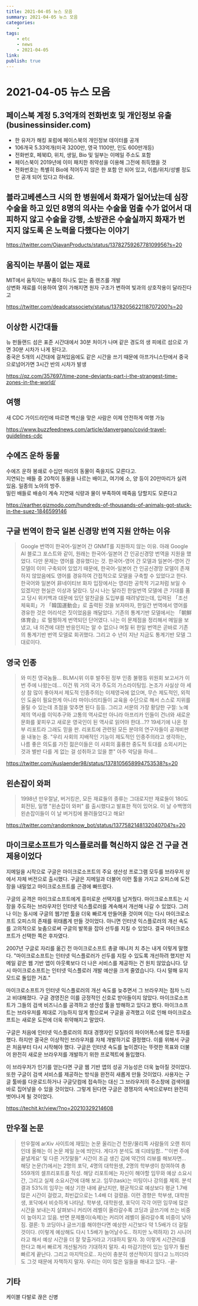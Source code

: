 ```yaml
---
title: 2021-04-05 뉴스 모음
summary: 2021-04-05 뉴스 모음
categories:
    - 
tags:
    - etc
    - news
    - 2021-04-05
link: 
publish: true
---
```


# 2021-04-05 뉴스 모음

## 페이스북 계정 5.3억개의 전화번호 및 개인정보 유출 (businessinsider.com)

- 한 유저가 해킹 포럼에 페이스북의 개인정보 데이터를 공개
- 106개국 5.33억개(미국 3200만, 영국 1100만, 인도 600만개등)
- 전화번호, 페북ID, 위치, 생일, Bio 및 일부는 이메일 주소도 포함
- 페이스북이 2019년에 이미 패치한 취약성을 이용해 그전에 취득했을 것
- 전화번호는 특별히 Bio에 적어두지 않은 한 포함 안 되어 있고, 이름/위치/성별 정도만 공개 되어 있다고 하네요.

## 블라고베셴스크 시의 한 병원에서 화재가 일어났는데 심장수술을 하고 있던 8명의 의사는 수술을 멈출 수가 없어서 대피하지 않고 수술을 강행, 소방관은 수술실까지 화재가 번지지 않도록 온 노력을 다했다는 이야기

<https://twitter.com/OjavanProducts/status/1378275926778109956?s=20>

## 움직이는 부품이 없는 재료

MIT에서 움직이는 부품이 하나도 없는 줌 렌즈를 개발  
상변화 재료를 이용하여 열이 가해지면 원자 구조가 변하여 빛과의 상호작용이 달라진다고

<https://twitter.com/deadcatssociety/status/1378205622118707200?s=20>

## 이상한 시간대들

뉴 펀들랜드 섬은 표준 시간대에서 30분 처이가 나며 같은 경도의 생 피에르 섬으로 가면 30분 시차가 나게 된다고.  
중국은 5개의 시간대에 걸쳐있음에도 같은 시간을 쓰기 때문에 아프가니스탄에서 중국으로넘어가면 3시간 반의 시차가 발생

<https://qz.com/357697/time-zone-deviants-part-i-the-strangest-time-zones-in-the-world/>

## 여행

새 CDC 가이드라인에 따르면 백신을 맞은 사람은 이제 안전하게 여행 가능

<https://www.buzzfeednews.com/article/danvergano/covid-travel-guidelines-cdc>

## 수에즈 운하 동물

수에즈 운하 봉쇄로 수십만 마리의 동물이 죽을지도 모른다고.  
지연되는 배들 중 20척이 동물을 나르는 배이고, 여기에 소, 양 등이 20만마리가 실려 있음. 일종의 노아의 방주.  
밀린 배들로 배송이 계속 지연돼 식량과 물이 부족하여 떼죽음 당할지도 모른다고

<https://earther.gizmodo.com/hundreds-of-thousands-of-animals-got-stuck-in-the-suez-1846599146>

## 구글 번역이 한국 일본 신경망 번역 지원 안하는 이유

> Google 번역이 한국어-일본어 간 GNMT를 지원하지 않는 이유.
> 아래 Google AI 블로그 포스트와 같이, 원래는 한국어-일본어 간 인공신경망 번역을 지원을 했었다. 다만 문제는 영어를 경유했다는 것. 한국어-영어 간 모델과 일본어-영어 간 모델이 이미 구축되어 있었기 때문에, 한국어-일본어 간 인공신경망 모델이 존재하지 않았음에도 영어를 경유하여 간접적으로 모델을 구축할 수 있었다고 한다. 한국어와 일본어 非네이티브 화자 입장에서는 영리한 공학적 기교처럼 보일 수 있겠지만 현실은 이상과 달랐다.
> 당시 나는 달라진 한일번역 모델에 큰 기대를 품고 당시 위키백과 대문에 있던 알찬글을 도입부를 때려넣었는데, 입력된 「조선체육회」가 「韓国運動会」로 출력된 것을 보자마자, 한일간 번역에서 영어를 경유한 것은 어리석은 짓이었음을 깨달았다.
> 기존의 통계기반 모델에서는 「朝鮮体育会」로 멀쩡하게 번역되던 단어였다. 나는 이 문제점을 정리해서 메일을 보냈고, 내 의견에 대한 반응인지는 알 수 없으나 며칠 뒤 한일 번역은 곧바로 기존의 통계기반 번역 모델로 회귀했다. 그리고 수 년이 지난 지금도 통계기반 모델 그대로이다.

## 영국 인종

> 와 미친 영국놈들... BLM시위 이후 발주된 정부 인종 불평등 위원회 보고서가 이번 주에 나왔는데... 이건 뭐 거의 국가 주도의 가스라이팅임.
> 논조가 사실상 아 세상 참 많이 좋아져서 제도적 인종주의는 이제영국에 없으며, 무슨 제도적인, 외적인 도움이 필요한게 아니라 마이너리티들이 교육을 수단으로 해서 스스로 지위를 올릴 수 있는데 초점을 맞추면 된다 등등.
> 그리고 서문의 가장 황당한 구절: 노예제의 역사를 이익추구와 고통의 역사로만 아니라 아프리카 인들이 건너와 새로운 문화를 꽃피우고 새로운 영국인이 된 역사로 읽어야 한대...?? 19세기에 나온 정부 리포트라 그래도 믿을 판. 리포트에 관련된 모든 분야의 연구자들이 공개비판을 내놓는 중.
> "우리 사회의 지배적인 기능이 제도적인 인종주의라고 생각하는, 나름 좋은 의도를 가진 젊은이들은 이 사회의 훌륭한 중도적 토대를 소외시키는 것과 별반 다를 게 없는 걸 성취하고 있을 뿐" 아주 악담을 하네...

<https://twitter.com/Auslaender98/status/1378105658994753538?s=20>

## 왼손잡이 와퍼

> 1998년 만우절날, 버거킹은, 모든 재료들의 종류는 그대로지만 재료들이 180도 회전된, 일명 "왼손잡이 와퍼" 를 출시했다고 발표한 적이 있어요. 이 날 수백명의 왼손잡이들이 이 날 버거킹에 몰려들었다고 해요!

<https://twitter.com/randomknow_bot/status/1377582148132040704?s=20>

## 마이크로소프트가 익스플로러를 혁신하지 않은 건 구글 견제용이었다

지메일을 시작으로 구글은 마이크로소프트의 주요 생산성 프로그램 모두를 브라우저 상에서 자체 버전으로 출시했다. 구글은 지메일과 더불어 이런 툴을 가지고 오피스에 도전장을 내밀었고 마이크로소프트를 곤경에 빠뜨렸다.

구글의 공격은 마이크로소프트에게 흥미로운 선택지를 남겨줬다.  마이크로소프트는 시장을 주도하는 브라우저인 인터넷 익스플로러를 계속해서 개선해 나갈 수 있었다. 그러나 이는 동시에 구글의 웹기반 툴을 더욱 빠르게 만들어줄 것이며 이는 다시 마이크로소프트 오피스의 존재를 위태롭게 만들 것이었다. 아니면 인터넷 익스플로러의 개선 속도를 고의적으로 늦춤으로써 구글의 발목을 잡아 선두를 지킬 수 있었다. 결국 마이크로소프트가 선택한 쪽은 후자였다.

2007년 구글로 자리를 옮긴 전 마이크로소프트 총괄 매니저 치 추는 내게 이렇게 말했다. "마이크로소프트는 인터넷 익스플로러가 선두를 지킬 수 있도록 개선하려 했지만 지메일 같은 웹 기반 앱이 아웃룩보다 더 나은 서비스를 제공하는 건 원치 않았습니다. 당시 마이크로소프트는 인터넷 익스플로러 개발 예산을 크게 줄였습니다. 다시 말해 유지 모드로 돌입한 거죠."

마이크로소프트가 인터넷 익스플로러의 개선 속도를 늦추면서 그 브라우저는 점차 느리고 비대해졌다. 구글 경영진은 이를 긍정적인 신호로 받아들이지 않았다. 마이크로소프트가 그들의 검색 비즈니스를 공격하고 생산성 툴을 방해하고 있다고 봤다. 마이크소프트는 브라우저를 제대로 기능하지 않게 함으로써 구글을 공격했고 이로 인해 마이크로소프트는  새로운 도전에 더욱 취약해지고 말았다.

구글은 처음에 인터넷 익스플로러의 최대 경쟁자인 모질라의 파이어폭스에 많은 투자를 했다. 하지만 결국은 이상적인 브라우저를 자체 개발하기로 결정했다. 이를 위해서 구글은 처음부터 다시 시작해야 했다. 구글은 인터넷 속도를 높이겠다는 뚜렷한 목표와 더불어 완전히 새로운 브라우저를 개발하기 위한 프로젝트에 돌입했다.

이 브라우저가 인기를 얻는다면 구글 웹 기반 앱의 성공 가능성은 더욱 높아질 것이었다. 또한 구글이 검색 서비스를 제공하는 방식을 완전히 새롭게 만들 것이었다. 사용자는 구글 툴바를 다운로드하거나 구글닷컴에 접속하는 대신 그 브라우저의 주소창에 검색어를 바로 집어넣을 수 있을 것이었다. 그렇게 된다면 구글은 경쟁자의 속박으로부터 완전히 벗어나게 될 것이었다.

<https://techit.kr/view/?no=20210329214608>

## 만우절 논문

> 만우절에 arXiv 사이트에 재밌는 논문 올리는건 천문/물리쪽 사람들의 오랜 취미인데 올해는 이 논문 제일 눈에 띄인다. 게다가 분석도 꽤 디테일함.. "'이번 주에 끝낼게요' 및 다른 거짓말들"
> 시간이 조금 생긴 김에 약간의 리뷰를 해보자면... 해당 논문(?)에서는 2명의 포닥, 4명의 대학원생, 2명의 학부생이 참여하여 총 559개의 셀프리포트를 작성. 해당 리포트에는 자신이 해야할 임무와 예상 소요시간, 그리고 실제 소요시간에 대해 보고. 임무(task)는 미팅이나 강의를 제외.
> 분석결과 53%의 임무는 예상 기한 내에 끝났지만, 평균적으로 예상보다 평균 1.7배 많은 시간이 걸렸고, 최빈값으로는 1.4배 더 걸렸음. 이런 경향은 학부생, 대학원생, 포닥에서 비슷하게 나타남.
> 학부생, 대학원생, 포닥이 각각 어떤 임무에 많은 시간을 보내는지 살펴보니 커리어 레벨이 올라갈수록 코딩과 글쓰기에 쓰는 비중이 높아지고 있음. 반면 문제풀이(숙제)는 커리어 레벨이 올라갈수록 비중이 낮아짐.
> 결론: 1) 코딩이나 글쓰기를 해야한다면 예상한 시간보다 약 1.5배가 더 걸릴 것이다. (이렇게 예상해도 다시 1.5배가 늘어날수도.. 하지만 노력하자) 2) 시니어라고 해서 예상 시간을 더 잘 맞출거라고 기대하지 말자. 3) 이렇게 시간관리를 한다고 해서 빠르게 개선될거라 기대하지 말자. 4) 마감기한이 있는 임무가 훨씬 빠르게 끝난다. 그리고 마지막으로.. 자신이 충분히 생산적이지 않다고 느끼더라도 그것 때문에 자책하지 말자. 우리는 이미 많은 일들을 해내고 있다. -끝-

## 기타

케이블 다발로 끊은 신병
